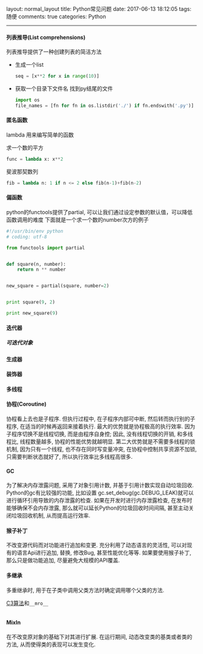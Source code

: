 layout: normal_layout
title: Python常见问题
date: 2017-06-13 18:12:05
tags: 随便
comments: true
categories: Python

---

#### 列表推导(List comprehensions)

列表推导提供了一种创建列表的简洁方法

* 生成一个list
    ```python
    seq = [x**2 for x in range(10)]
    ```

* 获取一个目录下文件名
找到py结尾的文件
    ```python
    import os
    file_names = [fn for fn in os.listdir('./') if fn.endswith('.py')]
    ```

#### 匿名函数

lambda 用来编写简单的函数

求一个数的平方
```python
func = lambda x: x**2
```

斐波那契数列
```python
fib = lambda n: 1 if n <= 2 else fib(n-1)+fib(n-2)
```


#### 偏函数
python的functools提供了partial, 可以让我们通过设定参数的默认值，可以降低函数调用的难度
下面就是一个求一个数的number次方的例子

```python
#!/usr/bin/env python
# coding: utf-8

from functools import partial


def square(n, number):
    return n ** number


new_square = partial(square, number=2)


print square(9, 2)

print new_square(9)
```

#### 迭代器

##### 可迭代对象


#### 生成器

#### 装饰器

#### 多线程

#### 协程(Coroutine)

协程看上去也是子程序. 但执行过程中, 在子程序内部可中断, 然后转而执行别的子程序, 在适当的时候再返回来接着执行.
最大的优势就是协程极高的执行效率. 因为子程序切换不是线程切换, 而是由程序自身控; 因此, 没有线程切换的开销, 和多线程比, 线程数量越多, 协程的性能优势就越明显.
第二大优势就是不需要多线程的锁机制, 因为只有一个线程, 也不存在同时写变量冲突, 在协程中控制共享资源不加锁, 只需要判断状态就好了, 所以执行效率比多线程高很多.

#### GC

为了解决内存泄露问题, 采用了对象引用计数, 并基于引用计数实现自动垃圾回收.
Python的gc有比较强的功能, 比如设置 gc.set_debug(gc.DEBUG_LEAK)就可以进行循环引用导致的内存泄露的检查.
如果在开发时进行内存泄露检查, 在发布时能够确保不会内存泄露, 那么就可以延长Python的垃圾回收时间间隔, 甚至主动关闭垃圾回收机制, 从而提高运行效率.

#### 猴子补丁

不改变源代码而对功能进行追加和变更. 充分利用了动态语言的灵活性, 可以对现有的语言Api进行追加, 替换, 修改Bug, 甚至性能优化等等.
如果要使用猴子补丁, 那么只是做功能追加, 尽量避免大规模的API覆盖.

#### 多继承

多重继承时, 用于在子类中调用父类方法时确定调用哪个父类的方法.

[C3算法](http://www.cnblogs.com/i2u9/archive/2013/03/19/pythonmroc3.html)和`__mro__`

````python

````

#### MixIn

在不改变原对象的基础下对其进行扩展. 在运行期间, 动态改变类的基类或者类的方法, 从而使得类的表现可以发生变化.



